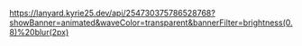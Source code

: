 https://lanyard.kyrie25.dev/api/254730375786528768?showBanner=animated&waveColor=transparent&bannerFilter=brightness(0.8)%20blur(2px)
